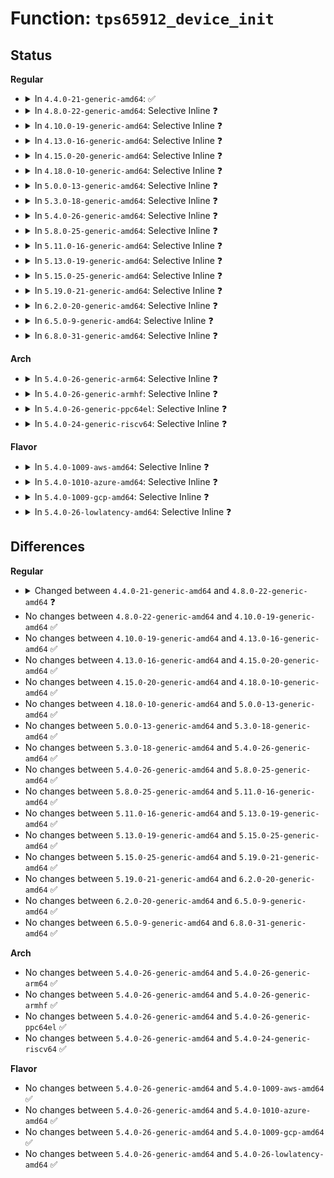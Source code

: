 # Function: <code>tps65912_device_init</code>

## Status
<b>Regular</b>
<ul>
<li>
<details>
<summary>In <code>4.4.0-21-generic-amd64</code>: ✅</summary>

```c
int tps65912_device_init(struct tps65912 * tps65912)
```

```json
{
  "name": "tps65912_device_init",
  "collision_type": "Unique Global",
  "inline_type": "No",
  "funcs": [
    {
      "addr": 18446744071584637072,
      "name": "tps65912_device_init",
      "external": true,
      "loc": "drivers/mfd/tps65912-core.c:123",
      "file": "drivers/mfd/tps65912-core.c",
      "inline": "seen, unknown",
      "caller_inline": [],
      "caller_func": [
        "drivers/mfd/tps65912-i2c.c:tps65912_i2c_probe",
        "drivers/mfd/tps65912-spi.c:tps65912_spi_probe"
      ]
    }
  ],
  "symbols": [
    {
      "addr": 18446744071584637072,
      "name": "tps65912_device_init",
      "section": ".text",
      "bind": "STB_GLOBAL",
      "size": 363
    }
  ]
}
```
</details>
</li>
<li>
<details>
<summary>In <code>4.8.0-22-generic-amd64</code>: Selective Inline ❓</summary>

```c
int tps65912_device_init(struct tps65912 * tps)
```

```json
{
  "name": "tps65912_device_init",
  "collision_type": "Unique Global",
  "inline_type": "Selective",
  "funcs": [
    {
      "addr": 18446744071584987936,
      "name": "tps65912_device_init",
      "external": true,
      "loc": "drivers/mfd/tps65912-core.c:80",
      "file": "drivers/mfd/tps65912-core.c",
      "inline": "not declared, inlined",
      "caller_inline": [],
      "caller_func": [
        "drivers/mfd/tps65912-i2c.c:tps65912_i2c_probe",
        "drivers/mfd/tps65912-spi.c:tps65912_spi_probe"
      ]
    }
  ],
  "symbols": [
    {
      "addr": 18446744071584987936,
      "name": "tps65912_device_init",
      "section": ".text",
      "bind": "STB_GLOBAL",
      "size": 131
    }
  ]
}
```
</details>
</li>
<li>
<details>
<summary>In <code>4.10.0-19-generic-amd64</code>: Selective Inline ❓</summary>

```c
int tps65912_device_init(struct tps65912 * tps)
```

```json
{
  "name": "tps65912_device_init",
  "collision_type": "Unique Global",
  "inline_type": "Selective",
  "funcs": [
    {
      "addr": 18446744071585171440,
      "name": "tps65912_device_init",
      "external": true,
      "loc": "drivers/mfd/tps65912-core.c:97",
      "file": "drivers/mfd/tps65912-core.c",
      "inline": "not declared, inlined",
      "caller_inline": [],
      "caller_func": [
        "drivers/mfd/tps65912-i2c.c:tps65912_i2c_probe",
        "drivers/mfd/tps65912-spi.c:tps65912_spi_probe"
      ]
    }
  ],
  "symbols": [
    {
      "addr": 18446744071585171440,
      "name": "tps65912_device_init",
      "section": ".text",
      "bind": "STB_GLOBAL",
      "size": 131
    }
  ]
}
```
</details>
</li>
<li>
<details>
<summary>In <code>4.13.0-16-generic-amd64</code>: Selective Inline ❓</summary>

```c
int tps65912_device_init(struct tps65912 * tps)
```

```json
{
  "name": "tps65912_device_init",
  "collision_type": "Unique Global",
  "inline_type": "Selective",
  "funcs": [
    {
      "addr": 18446744071585252976,
      "name": "tps65912_device_init",
      "external": true,
      "loc": "drivers/mfd/tps65912-core.c:97",
      "file": "drivers/mfd/tps65912-core.c",
      "inline": "not declared, inlined",
      "caller_inline": [],
      "caller_func": [
        "drivers/mfd/tps65912-i2c.c:tps65912_i2c_probe",
        "drivers/mfd/tps65912-spi.c:tps65912_spi_probe"
      ]
    }
  ],
  "symbols": [
    {
      "addr": 18446744071585252976,
      "name": "tps65912_device_init",
      "section": ".text",
      "bind": "STB_GLOBAL",
      "size": 127
    }
  ]
}
```
</details>
</li>
<li>
<details>
<summary>In <code>4.15.0-20-generic-amd64</code>: Selective Inline ❓</summary>

```c
int tps65912_device_init(struct tps65912 * tps)
```

```json
{
  "name": "tps65912_device_init",
  "collision_type": "Unique Global",
  "inline_type": "Selective",
  "funcs": [
    {
      "addr": 18446744071585680736,
      "name": "tps65912_device_init",
      "external": true,
      "loc": "drivers/mfd/tps65912-core.c:97",
      "file": "drivers/mfd/tps65912-core.c",
      "inline": "not declared, inlined",
      "caller_inline": [],
      "caller_func": [
        "drivers/mfd/tps65912-i2c.c:tps65912_i2c_probe",
        "drivers/mfd/tps65912-spi.c:tps65912_spi_probe"
      ]
    }
  ],
  "symbols": [
    {
      "addr": 18446744071585680736,
      "name": "tps65912_device_init",
      "section": ".text",
      "bind": "STB_GLOBAL",
      "size": 127
    }
  ]
}
```
</details>
</li>
<li>
<details>
<summary>In <code>4.18.0-10-generic-amd64</code>: Selective Inline ❓</summary>

```c
int tps65912_device_init(struct tps65912 * tps)
```

```json
{
  "name": "tps65912_device_init",
  "collision_type": "Unique Global",
  "inline_type": "Selective",
  "funcs": [
    {
      "addr": 18446744071585926656,
      "name": "tps65912_device_init",
      "external": true,
      "loc": "drivers/mfd/tps65912-core.c:97",
      "file": "drivers/mfd/tps65912-core.c",
      "inline": "not declared, inlined",
      "caller_inline": [],
      "caller_func": [
        "drivers/mfd/tps65912-i2c.c:tps65912_i2c_probe",
        "drivers/mfd/tps65912-spi.c:tps65912_spi_probe"
      ]
    }
  ],
  "symbols": [
    {
      "addr": 18446744071585926656,
      "name": "tps65912_device_init",
      "section": ".text",
      "bind": "STB_GLOBAL",
      "size": 123
    }
  ]
}
```
</details>
</li>
<li>
<details>
<summary>In <code>5.0.0-13-generic-amd64</code>: Selective Inline ❓</summary>

```c
int tps65912_device_init(struct tps65912 * tps)
```

```json
{
  "name": "tps65912_device_init",
  "collision_type": "Unique Global",
  "inline_type": "Selective",
  "funcs": [
    {
      "addr": 18446744071586062912,
      "name": "tps65912_device_init",
      "external": true,
      "loc": "drivers/mfd/tps65912-core.c:97",
      "file": "drivers/mfd/tps65912-core.c",
      "inline": "not declared, inlined",
      "caller_inline": [],
      "caller_func": [
        "drivers/mfd/tps65912-i2c.c:tps65912_i2c_probe",
        "drivers/mfd/tps65912-spi.c:tps65912_spi_probe"
      ]
    }
  ],
  "symbols": [
    {
      "addr": 18446744071586062912,
      "name": "tps65912_device_init",
      "section": ".text",
      "bind": "STB_GLOBAL",
      "size": 123
    }
  ]
}
```
</details>
</li>
<li>
<details>
<summary>In <code>5.3.0-18-generic-amd64</code>: Selective Inline ❓</summary>

```c
int tps65912_device_init(struct tps65912 * tps)
```

```json
{
  "name": "tps65912_device_init",
  "collision_type": "Unique Global",
  "inline_type": "Selective",
  "funcs": [
    {
      "addr": 18446744071586298080,
      "name": "tps65912_device_init",
      "external": true,
      "loc": "drivers/mfd/tps65912-core.c:97",
      "file": "drivers/mfd/tps65912-core.c",
      "inline": "not declared, inlined",
      "caller_inline": [],
      "caller_func": [
        "drivers/mfd/tps65912-i2c.c:tps65912_i2c_probe",
        "drivers/mfd/tps65912-spi.c:tps65912_spi_probe"
      ]
    }
  ],
  "symbols": [
    {
      "addr": 18446744071586298080,
      "name": "tps65912_device_init",
      "section": ".text",
      "bind": "STB_GLOBAL",
      "size": 123
    }
  ]
}
```
</details>
</li>
<li>
<details>
<summary>In <code>5.4.0-26-generic-amd64</code>: Selective Inline ❓</summary>

```c
int tps65912_device_init(struct tps65912 * tps)
```

```json
{
  "name": "tps65912_device_init",
  "collision_type": "Unique Global",
  "inline_type": "Selective",
  "funcs": [
    {
      "addr": 18446744071586446256,
      "name": "tps65912_device_init",
      "external": true,
      "loc": "drivers/mfd/tps65912-core.c:97",
      "file": "drivers/mfd/tps65912-core.c",
      "inline": "not declared, inlined",
      "caller_inline": [],
      "caller_func": [
        "drivers/mfd/tps65912-i2c.c:tps65912_i2c_probe",
        "drivers/mfd/tps65912-spi.c:tps65912_spi_probe"
      ]
    }
  ],
  "symbols": [
    {
      "addr": 18446744071586446256,
      "name": "tps65912_device_init",
      "section": ".text",
      "bind": "STB_GLOBAL",
      "size": 123
    }
  ]
}
```
</details>
</li>
<li>
<details>
<summary>In <code>5.8.0-25-generic-amd64</code>: Selective Inline ❓</summary>

```c
int tps65912_device_init(struct tps65912 * tps)
```

```json
{
  "name": "tps65912_device_init",
  "collision_type": "Unique Global",
  "inline_type": "Selective",
  "funcs": [
    {
      "addr": 18446744071587223120,
      "name": "tps65912_device_init",
      "external": true,
      "loc": "drivers/mfd/tps65912-core.c:97",
      "file": "drivers/mfd/tps65912-core.c",
      "inline": "not declared, inlined",
      "caller_inline": [],
      "caller_func": [
        "drivers/mfd/tps65912-i2c.c:tps65912_i2c_probe",
        "drivers/mfd/tps65912-spi.c:tps65912_spi_probe"
      ]
    }
  ],
  "symbols": [
    {
      "addr": 18446744071587223120,
      "name": "tps65912_device_init",
      "section": ".text",
      "bind": "STB_GLOBAL",
      "size": 123
    }
  ]
}
```
</details>
</li>
<li>
<details>
<summary>In <code>5.11.0-16-generic-amd64</code>: Selective Inline ❓</summary>

```c
int tps65912_device_init(struct tps65912 * tps)
```

```json
{
  "name": "tps65912_device_init",
  "collision_type": "Unique Global",
  "inline_type": "Selective",
  "funcs": [
    {
      "addr": 18446744071587295104,
      "name": "tps65912_device_init",
      "external": true,
      "loc": "drivers/mfd/tps65912-core.c:97",
      "file": "drivers/mfd/tps65912-core.c",
      "inline": "not declared, inlined",
      "caller_inline": [],
      "caller_func": [
        "drivers/mfd/tps65912-i2c.c:tps65912_i2c_probe",
        "drivers/mfd/tps65912-spi.c:tps65912_spi_probe"
      ]
    }
  ],
  "symbols": [
    {
      "addr": 18446744071587295104,
      "name": "tps65912_device_init",
      "section": ".text",
      "bind": "STB_GLOBAL",
      "size": 123
    }
  ]
}
```
</details>
</li>
<li>
<details>
<summary>In <code>5.13.0-19-generic-amd64</code>: Selective Inline ❓</summary>

```c
int tps65912_device_init(struct tps65912 * tps)
```

```json
{
  "name": "tps65912_device_init",
  "collision_type": "Unique Global",
  "inline_type": "Selective",
  "funcs": [
    {
      "addr": 18446744071587182512,
      "name": "tps65912_device_init",
      "external": true,
      "loc": "drivers/mfd/tps65912-core.c:97",
      "file": "drivers/mfd/tps65912-core.c",
      "inline": "not declared, inlined",
      "caller_inline": [],
      "caller_func": [
        "drivers/mfd/tps65912-i2c.c:tps65912_i2c_probe",
        "drivers/mfd/tps65912-spi.c:tps65912_spi_probe"
      ]
    }
  ],
  "symbols": [
    {
      "addr": 18446744071587182512,
      "name": "tps65912_device_init",
      "section": ".text",
      "bind": "STB_GLOBAL",
      "size": 123
    }
  ]
}
```
</details>
</li>
<li>
<details>
<summary>In <code>5.15.0-25-generic-amd64</code>: Selective Inline ❓</summary>

```c
int tps65912_device_init(struct tps65912 * tps)
```

```json
{
  "name": "tps65912_device_init",
  "collision_type": "Unique Global",
  "inline_type": "Selective",
  "funcs": [
    {
      "addr": 18446744071587743536,
      "name": "tps65912_device_init",
      "external": true,
      "loc": "drivers/mfd/tps65912-core.c:97",
      "file": "drivers/mfd/tps65912-core.c",
      "inline": "not declared, inlined",
      "caller_inline": [],
      "caller_func": [
        "drivers/mfd/tps65912-i2c.c:tps65912_i2c_probe",
        "drivers/mfd/tps65912-spi.c:tps65912_spi_probe"
      ]
    }
  ],
  "symbols": [
    {
      "addr": 18446744071587743536,
      "name": "tps65912_device_init",
      "section": ".text",
      "bind": "STB_GLOBAL",
      "size": 123
    }
  ]
}
```
</details>
</li>
<li>
<details>
<summary>In <code>5.19.0-21-generic-amd64</code>: Selective Inline ❓</summary>

```c
int tps65912_device_init(struct tps65912 * tps)
```

```json
{
  "name": "tps65912_device_init",
  "collision_type": "Unique Global",
  "inline_type": "Selective",
  "funcs": [
    {
      "addr": 18446744071589089568,
      "name": "tps65912_device_init",
      "external": true,
      "loc": "drivers/mfd/tps65912-core.c:97",
      "file": "drivers/mfd/tps65912-core.c",
      "inline": "not declared, inlined",
      "caller_inline": [],
      "caller_func": [
        "drivers/mfd/tps65912-i2c.c:tps65912_i2c_probe",
        "drivers/mfd/tps65912-spi.c:tps65912_spi_probe"
      ]
    }
  ],
  "symbols": [
    {
      "addr": 18446744071589089568,
      "name": "tps65912_device_init",
      "section": ".text",
      "bind": "STB_GLOBAL",
      "size": 141
    }
  ]
}
```
</details>
</li>
<li>
<details>
<summary>In <code>6.2.0-20-generic-amd64</code>: Selective Inline ❓</summary>

```c
int tps65912_device_init(struct tps65912 * tps)
```

```json
{
  "name": "tps65912_device_init",
  "collision_type": "Unique Global",
  "inline_type": "Selective",
  "funcs": [
    {
      "addr": 18446744071590625552,
      "name": "tps65912_device_init",
      "external": true,
      "loc": "drivers/mfd/tps65912-core.c:89",
      "file": "drivers/mfd/tps65912-core.c",
      "inline": "not declared, inlined",
      "caller_inline": [],
      "caller_func": [
        "drivers/mfd/tps65912-i2c.c:tps65912_i2c_probe",
        "drivers/mfd/tps65912-spi.c:tps65912_spi_probe"
      ]
    }
  ],
  "symbols": [
    {
      "addr": 18446744071590625552,
      "name": "tps65912_device_init",
      "section": ".text",
      "bind": "STB_GLOBAL",
      "size": 141
    }
  ]
}
```
</details>
</li>
<li>
<details>
<summary>In <code>6.5.0-9-generic-amd64</code>: Selective Inline ❓</summary>

```c
int tps65912_device_init(struct tps65912 * tps)
```

```json
{
  "name": "tps65912_device_init",
  "collision_type": "Unique Global",
  "inline_type": "Selective",
  "funcs": [
    {
      "addr": 18446744071590966576,
      "name": "tps65912_device_init",
      "external": true,
      "loc": "drivers/mfd/tps65912-core.c:89",
      "file": "drivers/mfd/tps65912-core.c",
      "inline": "not declared, inlined",
      "caller_inline": [],
      "caller_func": [
        "drivers/mfd/tps65912-i2c.c:tps65912_i2c_probe",
        "drivers/mfd/tps65912-spi.c:tps65912_spi_probe"
      ]
    }
  ],
  "symbols": [
    {
      "addr": 18446744071590966576,
      "name": "tps65912_device_init",
      "section": ".text",
      "bind": "STB_GLOBAL",
      "size": 141
    }
  ]
}
```
</details>
</li>
<li>
<details>
<summary>In <code>6.8.0-31-generic-amd64</code>: Selective Inline ❓</summary>

```c
int tps65912_device_init(struct tps65912 * tps)
```

```json
{
  "name": "tps65912_device_init",
  "collision_type": "Unique Global",
  "inline_type": "Selective",
  "funcs": [
    {
      "addr": 18446744071591310416,
      "name": "tps65912_device_init",
      "external": true,
      "loc": "drivers/mfd/tps65912-core.c:89",
      "file": "drivers/mfd/tps65912-core.c",
      "inline": "not declared, inlined",
      "caller_inline": [],
      "caller_func": [
        "drivers/mfd/tps65912-i2c.c:tps65912_i2c_probe",
        "drivers/mfd/tps65912-spi.c:tps65912_spi_probe"
      ]
    }
  ],
  "symbols": [
    {
      "addr": 18446744071591310416,
      "name": "tps65912_device_init",
      "section": ".text",
      "bind": "STB_GLOBAL",
      "size": 141
    }
  ]
}
```
</details>
</li>
</ul>
<b>Arch</b>
<ul>
<li>
<details>
<summary>In <code>5.4.0-26-generic-arm64</code>: Selective Inline ❓</summary>

```c
int tps65912_device_init(struct tps65912 * tps)
```

```json
{
  "name": "tps65912_device_init",
  "collision_type": "Unique Global",
  "inline_type": "Selective",
  "funcs": [
    {
      "addr": 18446603336499311104,
      "name": "tps65912_device_init",
      "external": true,
      "loc": "drivers/mfd/tps65912-core.c:97",
      "file": "drivers/mfd/tps65912-core.c",
      "inline": "not declared, inlined",
      "caller_inline": [],
      "caller_func": [
        "drivers/mfd/tps65912-i2c.c:tps65912_i2c_probe",
        "drivers/mfd/tps65912-spi.c:tps65912_spi_probe"
      ]
    }
  ],
  "symbols": [
    {
      "addr": 18446603336499311104,
      "name": "tps65912_device_init",
      "section": ".text",
      "bind": "STB_GLOBAL",
      "size": 152
    }
  ]
}
```
</details>
</li>
<li>
<details>
<summary>In <code>5.4.0-26-generic-armhf</code>: Selective Inline ❓</summary>

```c
int tps65912_device_init(struct tps65912 * tps)
```

```json
{
  "name": "tps65912_device_init",
  "collision_type": "Unique Global",
  "inline_type": "Selective",
  "funcs": [
    {
      "addr": 3231857604,
      "name": "tps65912_device_init",
      "external": true,
      "loc": "drivers/mfd/tps65912-core.c:97",
      "file": "drivers/mfd/tps65912-core.c",
      "inline": "not declared, inlined",
      "caller_inline": [],
      "caller_func": [
        "drivers/mfd/tps65912-i2c.c:tps65912_i2c_probe",
        "drivers/mfd/tps65912-spi.c:tps65912_spi_probe"
      ]
    }
  ],
  "symbols": [
    {
      "addr": 3231857604,
      "name": "tps65912_device_init",
      "section": ".text",
      "bind": "STB_GLOBAL",
      "size": 160
    }
  ]
}
```
</details>
</li>
<li>
<details>
<summary>In <code>5.4.0-26-generic-ppc64el</code>: Selective Inline ❓</summary>

```c
int tps65912_device_init(struct tps65912 * tps)
```

```json
{
  "name": "tps65912_device_init",
  "collision_type": "Unique Global",
  "inline_type": "Selective",
  "funcs": [
    {
      "addr": 13835058055292529264,
      "name": "tps65912_device_init",
      "external": true,
      "loc": "drivers/mfd/tps65912-core.c:97",
      "file": "drivers/mfd/tps65912-core.c",
      "inline": "not declared, inlined",
      "caller_inline": [],
      "caller_func": [
        "drivers/mfd/tps65912-i2c.c:tps65912_i2c_probe",
        "drivers/mfd/tps65912-spi.c:tps65912_spi_probe"
      ]
    }
  ],
  "symbols": [
    {
      "addr": 13835058055292529264,
      "name": "tps65912_device_init",
      "section": ".text",
      "bind": "STB_GLOBAL",
      "size": 196
    }
  ]
}
```
</details>
</li>
<li>
<details>
<summary>In <code>5.4.0-24-generic-riscv64</code>: Selective Inline ❓</summary>

```c
int tps65912_device_init(struct tps65912 * tps)
```

```json
{
  "name": "tps65912_device_init",
  "collision_type": "Unique Global",
  "inline_type": "Selective",
  "funcs": [
    {
      "addr": 18446743936276560612,
      "name": "tps65912_device_init",
      "external": true,
      "loc": "drivers/mfd/tps65912-core.c:97",
      "file": "drivers/mfd/tps65912-core.c",
      "inline": "not declared, inlined",
      "caller_inline": [],
      "caller_func": [
        "drivers/mfd/tps65912-i2c.c:tps65912_i2c_probe",
        "drivers/mfd/tps65912-spi.c:tps65912_spi_probe"
      ]
    }
  ],
  "symbols": [
    {
      "addr": 18446743936276560612,
      "name": "tps65912_device_init",
      "section": ".text",
      "bind": "STB_GLOBAL",
      "size": 130
    }
  ]
}
```
</details>
</li>
</ul>
<b>Flavor</b>
<ul>
<li>
<details>
<summary>In <code>5.4.0-1009-aws-amd64</code>: Selective Inline ❓</summary>

```c
int tps65912_device_init(struct tps65912 * tps)
```

```json
{
  "name": "tps65912_device_init",
  "collision_type": "Unique Global",
  "inline_type": "Selective",
  "funcs": [
    {
      "addr": 18446744071586192656,
      "name": "tps65912_device_init",
      "external": true,
      "loc": "drivers/mfd/tps65912-core.c:97",
      "file": "drivers/mfd/tps65912-core.c",
      "inline": "not declared, inlined",
      "caller_inline": [],
      "caller_func": [
        "drivers/mfd/tps65912-spi.c:tps65912_spi_probe"
      ]
    }
  ],
  "symbols": [
    {
      "addr": 18446744071586192656,
      "name": "tps65912_device_init",
      "section": ".text",
      "bind": "STB_GLOBAL",
      "size": 123
    }
  ]
}
```
</details>
</li>
<li>
<details>
<summary>In <code>5.4.0-1010-azure-amd64</code>: Selective Inline ❓</summary>

```c
int tps65912_device_init(struct tps65912 * tps)
```

```json
{
  "name": "tps65912_device_init",
  "collision_type": "Unique Global",
  "inline_type": "Selective",
  "funcs": [
    {
      "addr": 18446744071586011936,
      "name": "tps65912_device_init",
      "external": true,
      "loc": "drivers/mfd/tps65912-core.c:97",
      "file": "drivers/mfd/tps65912-core.c",
      "inline": "not declared, inlined",
      "caller_inline": [],
      "caller_func": [
        "drivers/mfd/tps65912-spi.c:tps65912_spi_probe"
      ]
    }
  ],
  "symbols": [
    {
      "addr": 18446744071586011936,
      "name": "tps65912_device_init",
      "section": ".text",
      "bind": "STB_GLOBAL",
      "size": 123
    }
  ]
}
```
</details>
</li>
<li>
<details>
<summary>In <code>5.4.0-1009-gcp-amd64</code>: Selective Inline ❓</summary>

```c
int tps65912_device_init(struct tps65912 * tps)
```

```json
{
  "name": "tps65912_device_init",
  "collision_type": "Unique Global",
  "inline_type": "Selective",
  "funcs": [
    {
      "addr": 18446744071586394224,
      "name": "tps65912_device_init",
      "external": true,
      "loc": "drivers/mfd/tps65912-core.c:97",
      "file": "drivers/mfd/tps65912-core.c",
      "inline": "not declared, inlined",
      "caller_inline": [],
      "caller_func": [
        "drivers/mfd/tps65912-i2c.c:tps65912_i2c_probe",
        "drivers/mfd/tps65912-spi.c:tps65912_spi_probe"
      ]
    }
  ],
  "symbols": [
    {
      "addr": 18446744071586394224,
      "name": "tps65912_device_init",
      "section": ".text",
      "bind": "STB_GLOBAL",
      "size": 123
    }
  ]
}
```
</details>
</li>
<li>
<details>
<summary>In <code>5.4.0-26-lowlatency-amd64</code>: Selective Inline ❓</summary>

```c
int tps65912_device_init(struct tps65912 * tps)
```

```json
{
  "name": "tps65912_device_init",
  "collision_type": "Unique Global",
  "inline_type": "Selective",
  "funcs": [
    {
      "addr": 18446744071586505904,
      "name": "tps65912_device_init",
      "external": true,
      "loc": "drivers/mfd/tps65912-core.c:97",
      "file": "drivers/mfd/tps65912-core.c",
      "inline": "not declared, inlined",
      "caller_inline": [],
      "caller_func": [
        "drivers/mfd/tps65912-i2c.c:tps65912_i2c_probe",
        "drivers/mfd/tps65912-spi.c:tps65912_spi_probe"
      ]
    }
  ],
  "symbols": [
    {
      "addr": 18446744071586505904,
      "name": "tps65912_device_init",
      "section": ".text",
      "bind": "STB_GLOBAL",
      "size": 123
    }
  ]
}
```
</details>
</li>
</ul>

## Differences
<b>Regular</b>
<ul>
<li>
<details>
<summary>Changed between <code>4.4.0-21-generic-amd64</code> and <code>4.8.0-22-generic-amd64</code> ❓</summary>
<ul>
<li>
<b>Param added. </b>
<code>struct tps65912 * tps</code>
</li>
<li>
<b>Param removed. </b>
<code>struct tps65912 * tps65912</code>
</li>
</ul>
</details>
</li>
<li>
No changes between <code>4.8.0-22-generic-amd64</code> and <code>4.10.0-19-generic-amd64</code> ✅
</li>
<li>
No changes between <code>4.10.0-19-generic-amd64</code> and <code>4.13.0-16-generic-amd64</code> ✅
</li>
<li>
No changes between <code>4.13.0-16-generic-amd64</code> and <code>4.15.0-20-generic-amd64</code> ✅
</li>
<li>
No changes between <code>4.15.0-20-generic-amd64</code> and <code>4.18.0-10-generic-amd64</code> ✅
</li>
<li>
No changes between <code>4.18.0-10-generic-amd64</code> and <code>5.0.0-13-generic-amd64</code> ✅
</li>
<li>
No changes between <code>5.0.0-13-generic-amd64</code> and <code>5.3.0-18-generic-amd64</code> ✅
</li>
<li>
No changes between <code>5.3.0-18-generic-amd64</code> and <code>5.4.0-26-generic-amd64</code> ✅
</li>
<li>
No changes between <code>5.4.0-26-generic-amd64</code> and <code>5.8.0-25-generic-amd64</code> ✅
</li>
<li>
No changes between <code>5.8.0-25-generic-amd64</code> and <code>5.11.0-16-generic-amd64</code> ✅
</li>
<li>
No changes between <code>5.11.0-16-generic-amd64</code> and <code>5.13.0-19-generic-amd64</code> ✅
</li>
<li>
No changes between <code>5.13.0-19-generic-amd64</code> and <code>5.15.0-25-generic-amd64</code> ✅
</li>
<li>
No changes between <code>5.15.0-25-generic-amd64</code> and <code>5.19.0-21-generic-amd64</code> ✅
</li>
<li>
No changes between <code>5.19.0-21-generic-amd64</code> and <code>6.2.0-20-generic-amd64</code> ✅
</li>
<li>
No changes between <code>6.2.0-20-generic-amd64</code> and <code>6.5.0-9-generic-amd64</code> ✅
</li>
<li>
No changes between <code>6.5.0-9-generic-amd64</code> and <code>6.8.0-31-generic-amd64</code> ✅
</li>
</ul>
<b>Arch</b>
<ul>
<li>
No changes between <code>5.4.0-26-generic-amd64</code> and <code>5.4.0-26-generic-arm64</code> ✅
</li>
<li>
No changes between <code>5.4.0-26-generic-amd64</code> and <code>5.4.0-26-generic-armhf</code> ✅
</li>
<li>
No changes between <code>5.4.0-26-generic-amd64</code> and <code>5.4.0-26-generic-ppc64el</code> ✅
</li>
<li>
No changes between <code>5.4.0-26-generic-amd64</code> and <code>5.4.0-24-generic-riscv64</code> ✅
</li>
</ul>
<b>Flavor</b>
<ul>
<li>
No changes between <code>5.4.0-26-generic-amd64</code> and <code>5.4.0-1009-aws-amd64</code> ✅
</li>
<li>
No changes between <code>5.4.0-26-generic-amd64</code> and <code>5.4.0-1010-azure-amd64</code> ✅
</li>
<li>
No changes between <code>5.4.0-26-generic-amd64</code> and <code>5.4.0-1009-gcp-amd64</code> ✅
</li>
<li>
No changes between <code>5.4.0-26-generic-amd64</code> and <code>5.4.0-26-lowlatency-amd64</code> ✅
</li>
</ul>
